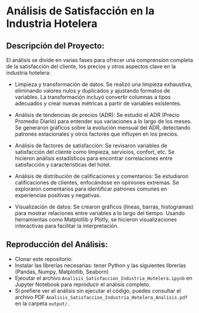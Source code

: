 # Análisis de Satisfacción en la Industria Hotelera

## Descripción del Proyecto:
El análisis se divide en varias fases para ofrecer una comprensión completa de la satisfacción del cliente, los precios y otros aspectos clave en la industria hotelera:

- Limpieza y transformación de datos:
Se realizó una limpieza exhaustiva, eliminando valores nulos y duplicados y ajustando formatos de variables.
La transformación incluyó convertir columnas a tipos adecuados y crear nuevas métricas a partir de variables existentes.

- Análisis de tendencias de precios (ADR):
Se estudió el ADR (Precio Promedio Diario) para entender sus variaciones a lo largo de los meses.
Se generaron gráficos sobre la evolución mensual del ADR, detectando patrones estacionales y otros factores que influyen en los precios.

- Análisis de factores de satisfacción:
Se revisaron variables de satisfacción del cliente como limpieza, servicios, confort, etc.
Se hicieron análisis estadísticos para encontrar correlaciones entre satisfacción y características del hotel.

- Análisis de distribución de calificaciones y comentarios:
Se estudiaron calificaciones de clientes, enfocándose en opiniones extremas.
Se exploraron comentarios para identificar patrones comunes en experiencias positivas y negativas.

- Visualización de datos:
Se crearon gráficos (líneas, barras, histogramas) para mostrar relaciones entre variables a lo largo del tiempo.
Usando herramientas como Matplotlib y Plotly, se hicieron visualizaciones interactivas para facilitar la interpretación.


## Reproducción del Análisis:
- Clonar este repositorio.
- Instalar las librerías necesarias: tener Python y las siguientes librerías (Pandas, Numpy, Matplotlib, Seaborn)
- Ejecutar el archivo `Analisis_Satisfaccion_Industria_Hotelera.ipynb` en Jupyter Notebook para reproducir el análisis completo.
- Si prefiere ver el análisis sin ejecutar el código, puedes consultar el archivo PDF `Analisis_Satisfaccion_Industria_Hotelera_Analisis.pdf` en la carpeta `output/.`

